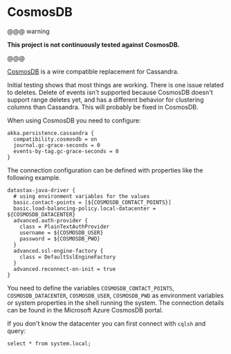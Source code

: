 # CosmosDB

@@@ warning

**This project is not continuously tested against CosmosDB.**

@@@

[CosmosDB](https://docs.microsoft.com/en-us/azure/cosmos-db/) is a wire compatible replacement for Cassandra.

Initial testing shows that most things are working. There is one issue related to deletes.
Delete of events isn't supported because CosmosDB doesn't support range deletes yet, and has a different behavior
for clustering columns than Cassandra. This will probably be fixed in CosmosDB.

When using CosmosDB you need to configure:

```
akka.persistence.cassandra {
  compatibility.cosmosdb = on
  journal.gc-grace-seconds = 0
  events-by-tag.gc-grace-seconds = 0
}
```

The connection configuration can be defined with properties like the following example.

```
datastax-java-driver {
  # using environment variables for the values
  basic.contact-points = [${COSMOSDB_CONTACT_POINTS}]
  basic.load-balancing-policy.local-datacenter = ${COSMOSDB_DATACENTER}
  advanced.auth-provider {
    class = PlainTextAuthProvider
    username = ${COSMOSDB_USER}
    password = ${COSMOSDB_PWD}
  }
  advanced.ssl-engine-factory {
    class = DefaultSslEngineFactory
  }
  advanced.reconnect-on-init = true
}
```

You need to define the variables `COSMOSDB_CONTACT_POINTS`, `COSMOSDB_DATACENTER`, `COSMOSDB_USER`,
`COSMOSDB_PWD` as environment variables or system properties in the shell running the system.
The connection details can be found in the Microsoft Azure CosmosDB portal. 

If you don't know the datacenter you can first connect with `cqlsh` and query:
```
select * from system.local;
```

